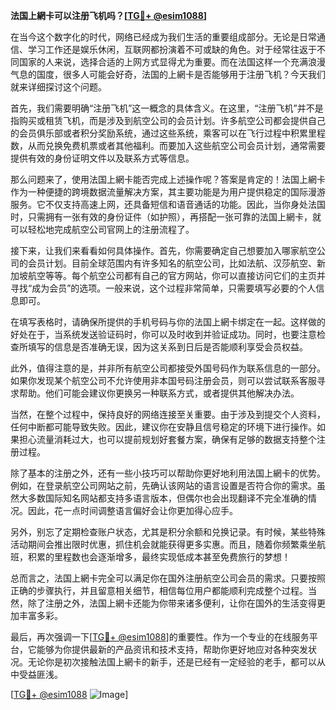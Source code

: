 **法国上網卡可以注册飞机吗？[[TG💪+ @esim1088](https://t.me/s/esim1088)]**

在当今这个数字化的时代，网络已经成为我们生活的重要组成部分。无论是日常通信、学习工作还是娱乐休闲，互联网都扮演着不可或缺的角色。对于经常往返于不同国家的人来说，选择合适的上网方式显得尤为重要。而在法国这样一个充满浪漫气息的国度，很多人可能会好奇，法国的上網卡是否能够用于注册飞机？今天我们就来详细探讨这个问题。

首先，我们需要明确“注册飞机”这一概念的具体含义。在这里，“注册飞机”并不是指购买或租赁飞机，而是涉及到航空公司的会员计划。许多航空公司都会提供自己的会员俱乐部或者积分奖励系统，通过这些系统，乘客可以在飞行过程中积累里程数，从而兑换免费机票或者其他福利。而要加入这些航空公司会员计划，通常需要提供有效的身份证明文件以及联系方式等信息。

那么问题来了，使用法国上網卡能否完成上述操作呢？答案是肯定的！法国上網卡作为一种便捷的跨境数据流量解决方案，其主要功能是为用户提供稳定的国际漫游服务。它不仅支持高速上网，还具备短信和语音通话的功能。因此，当你身处法国时，只需拥有一张有效的身份证件（如护照），再搭配一张可靠的法国上網卡，就可以轻松地完成航空公司官网上的注册流程了。

接下来，让我们来看看如何具体操作。首先，你需要确定自己想要加入哪家航空公司的会员计划。目前全球范围内有许多知名的航空公司，比如法航、汉莎航空、新加坡航空等等。每个航空公司都有自己的官方网站，你可以直接访问它们的主页并寻找“成为会员”的选项。一般来说，这个过程非常简单，只需要填写必要的个人信息即可。

在填写表格时，请确保所提供的手机号码与你的法国上網卡绑定在一起。这样做的好处在于，当系统发送验证码时，你可以及时收到并验证成功。同时，也要注意检查所填写的信息是否准确无误，因为这关系到日后是否能顺利享受会员权益。

此外，值得注意的是，并非所有航空公司都接受外国号码作为联系信息的一部分。如果你发现某个航空公司不允许使用非本国号码注册会员，则可以尝试联系客服寻求帮助。他们可能会建议你更换另一种联系方式，或者提供其他解决办法。

当然，在整个过程中，保持良好的网络连接至关重要。由于涉及到提交个人资料，任何中断都可能导致失败。因此，建议你在安静且信号稳定的环境下进行操作。如果担心流量消耗过大，也可以提前规划好套餐方案，确保有足够的数据支持整个注册过程。

除了基本的注册之外，还有一些小技巧可以帮助你更好地利用法国上網卡的优势。例如，在登录航空公司网站之前，先确认该网站的语言设置是否符合你的需求。虽然大多数国际知名网站都支持多语言版本，但偶尔也会出现翻译不完全准确的情况。因此，花一点时间调整语言偏好会让你更加得心应手。

另外，别忘了定期检查账户状态，尤其是积分余额和兑换记录。有时候，某些特殊活动期间会推出限时优惠，抓住机会就能获得更多实惠。而且，随着你频繁乘坐航班，积累的里程数也会逐渐增多，最终实现低成本甚至免费旅行的梦想！

总而言之，法国上網卡完全可以满足你在国外注册航空公司会员的需求。只要按照正确的步骤执行，并且留意相关细节，相信每位用户都能顺利完成整个过程。当然，除了注册之外，法国上網卡还能为你带来诸多便利，让你在国外的生活变得更加丰富多彩。

最后，再次强调一下[[TG💪+ @esim1088](https://t.me/s/esim1088)]的重要性。作为一个专业的在线服务平台，它能够为你提供最新的产品资讯和技术支持，帮助你更好地应对各种突发状况。无论你是初次接触法国上網卡的新手，还是已经有一定经验的老手，都可以从中受益匪浅。

[[TG💪+ @esim1088](https://t.me/s/esim1088) ![Image](https://i.postimg.cc/4NQfJmqS/Snipaste-2025-05-13-00-14-12.png)]